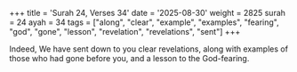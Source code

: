+++
title = 'Surah 24, Verses 34'
date = '2025-08-30'
weight = 2825
surah = 24
ayah = 34
tags = ["along", "clear", "example", "examples", "fearing", "god", "gone", "lesson", "revelation", "revelations", "sent"]
+++

Indeed, We have sent down to you clear revelations, along with examples of those who had gone before you, and a lesson to the God-fearing.